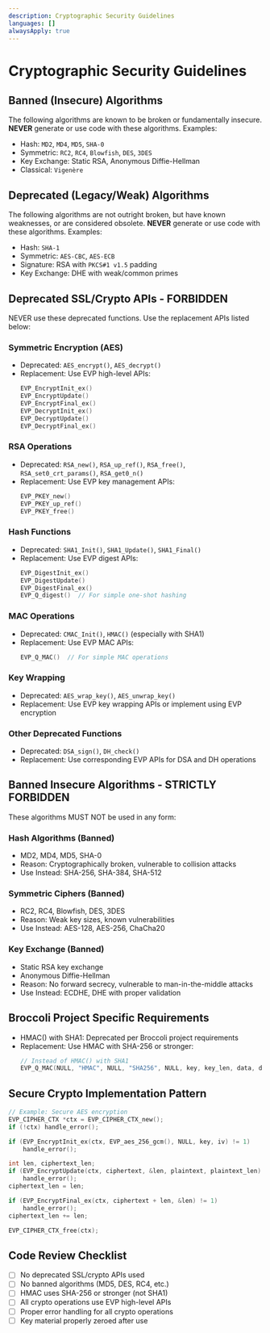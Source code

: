```yaml
---
description: Cryptographic Security Guidelines
languages: []
alwaysApply: true
---
```


# Cryptographic Security Guidelines

## Banned (Insecure) Algorithms

The following algorithms are known to be broken or fundamentally insecure. **NEVER** generate or use code with these algorithms.
Examples:

* Hash: `MD2`, `MD4`, `MD5`, `SHA-0`
* Symmetric: `RC2`, `RC4`, `Blowfish`, `DES`, `3DES`
* Key Exchange: Static RSA, Anonymous Diffie-Hellman
* Classical: `Vigenère`

## Deprecated (Legacy/Weak) Algorithms

The following algorithms are not outright broken, but have known weaknesses, or are considered obsolete. **NEVER** generate or use code with these algorithms.
Examples:

* Hash: `SHA-1`
* Symmetric: `AES-CBC`, `AES-ECB`
* Signature: RSA with `PKCS#1 v1.5` padding
* Key Exchange: DHE with weak/common primes


## Deprecated SSL/Crypto APIs - FORBIDDEN
NEVER use these deprecated functions. Use the replacement APIs listed below:

### Symmetric Encryption (AES)
- Deprecated: `AES_encrypt()`, `AES_decrypt()`
- Replacement: Use EVP high-level APIs:
  ```c
  EVP_EncryptInit_ex()
  EVP_EncryptUpdate()
  EVP_EncryptFinal_ex()
  EVP_DecryptInit_ex()
  EVP_DecryptUpdate()
  EVP_DecryptFinal_ex()
  ```

### RSA Operations
- Deprecated: `RSA_new()`, `RSA_up_ref()`, `RSA_free()`, `RSA_set0_crt_params()`, `RSA_get0_n()`
- Replacement: Use EVP key management APIs:
  ```c
  EVP_PKEY_new()
  EVP_PKEY_up_ref()
  EVP_PKEY_free()
  ```

### Hash Functions
- Deprecated: `SHA1_Init()`, `SHA1_Update()`, `SHA1_Final()`
- Replacement: Use EVP digest APIs:
  ```c
  EVP_DigestInit_ex()
  EVP_DigestUpdate()
  EVP_DigestFinal_ex()
  EVP_Q_digest()  // For simple one-shot hashing
  ```

### MAC Operations
- Deprecated: `CMAC_Init()`, `HMAC()` (especially with SHA1)
- Replacement: Use EVP MAC APIs:
  ```c
  EVP_Q_MAC()  // For simple MAC operations
  ```

### Key Wrapping
- Deprecated: `AES_wrap_key()`, `AES_unwrap_key()`
- Replacement: Use EVP key wrapping APIs or implement using EVP encryption

### Other Deprecated Functions
- Deprecated: `DSA_sign()`, `DH_check()`
- Replacement: Use corresponding EVP APIs for DSA and DH operations

## Banned Insecure Algorithms - STRICTLY FORBIDDEN
These algorithms MUST NOT be used in any form:

### Hash Algorithms (Banned)
- MD2, MD4, MD5, SHA-0
- Reason: Cryptographically broken, vulnerable to collision attacks
- Use Instead: SHA-256, SHA-384, SHA-512

### Symmetric Ciphers (Banned)
- RC2, RC4, Blowfish, DES, 3DES
- Reason: Weak key sizes, known vulnerabilities
- Use Instead: AES-128, AES-256, ChaCha20

### Key Exchange (Banned)
- Static RSA key exchange
- Anonymous Diffie-Hellman
- Reason: No forward secrecy, vulnerable to man-in-the-middle attacks
- Use Instead: ECDHE, DHE with proper validation

## Broccoli Project Specific Requirements
- HMAC() with SHA1: Deprecated per Broccoli project requirements
- Replacement: Use HMAC with SHA-256 or stronger:
  ```c
  // Instead of HMAC() with SHA1
  EVP_Q_MAC(NULL, "HMAC", NULL, "SHA256", NULL, key, key_len, data, data_len, out, out_size, &out_len);
  ```

## Secure Crypto Implementation Pattern
```c
// Example: Secure AES encryption
EVP_CIPHER_CTX *ctx = EVP_CIPHER_CTX_new();
if (!ctx) handle_error();

if (EVP_EncryptInit_ex(ctx, EVP_aes_256_gcm(), NULL, key, iv) != 1)
    handle_error();

int len, ciphertext_len;
if (EVP_EncryptUpdate(ctx, ciphertext, &len, plaintext, plaintext_len) != 1)
    handle_error();
ciphertext_len = len;

if (EVP_EncryptFinal_ex(ctx, ciphertext + len, &len) != 1)
    handle_error();
ciphertext_len += len;

EVP_CIPHER_CTX_free(ctx);
```

## Code Review Checklist
- [ ] No deprecated SSL/crypto APIs used
- [ ] No banned algorithms (MD5, DES, RC4, etc.)
- [ ] HMAC uses SHA-256 or stronger (not SHA1)
- [ ] All crypto operations use EVP high-level APIs
- [ ] Proper error handling for all crypto operations
- [ ] Key material properly zeroed after use
